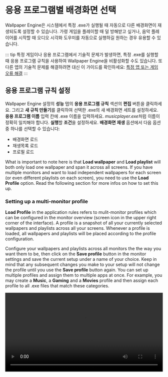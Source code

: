# 응용 프로그램별 배경화면 선택

Wallpaper Engine은 시스템에서 특정 .exe가 실행될 때 자동으로 다른 배경화면이 재생되도록 설정할 수 있습니다. 가령 게임을 플레이할 때 덜 방해받고 싶거나, 음악 플레이어를 시작할 때 오디오 시각화 도우미를 자동으로 실행하길 원하는 경우 유용할 수 있습니다.

::: tip
특정 게임이나 응용 프로그램에서 기술적 문제가 발생하면, 특정 .exe를 실행할 때 응용 프로그램 규칙을 사용하여 Wallpaper Engine을 비활성화할 수도 있습니다. 또 다른 앱의 기술적 문제를 해결하려면 대신 이 가이드를 확인하세요: [특정 앱 또는 게임 오류 해결](/functionality/applicationrules.html)
:::

## 응용 프로그램 규칙 설정

Wallpaper Engine 설정의 **성능** 탭의 **응용 프로그램 규칙** 섹션의 **편집** 버튼을 클릭하세요. 그리고 **새 규칙 만들기**를 클릭하여 선택한 .exe의 새 배경화면 세트를 설정하세요. **응용 프로그램 이름** 입력 칸에 .exe 이름을 입력하세요. *musicplayer.exe*처럼 이름이 정확히 일치해야 합니다. **실행**할 **조건**을 설정하세요. **배경화면 재생** 옵션에서 다음 옵션 중 하나를 선택할 수 있습니다:

* 배경화면 로드
* 재생목록 로드
* 프로필 로드

What is important to note here is that **Load wallpaper** and **Load playlist** will both only load one wallpaper and span it across all screens. If you have multiple monitors and want to load independent wallpapers for each screen (or even different playlists on each screen), you need to use the **Load Profile** option. Read the following section for more infos on how to set this up.

### Setting up a multi-monitor profile

**Load Profile** in the application rules refers to mulit-monitor profiles which can be configured in the monitor overview (screen icon in the upper right corner of the interface). A profile is a snapshot of all your currently selected wallpapers and playlists across all your screens. Whenever a profile is loaded, all wallpapers and playlists will be placed according to the profile configuration.

Configure your wallpapers and playlists across all monitors the the way you want them to be, then click on the **Save profile** button in the monitor settings and save the current setup under a name of your choice. Keep in mind that any subsequent changes you make to your setup will not change the profile until you use the **Save profile** button again. You can set up multiple profiles and assign them to multiple apps at once. For example, you may create a **Music**, a **Gaming** and a **Movies** profile and then assign each profile to all .exe files that match these categories.

<video width="100%" controls autplay loop>
  <source src="/videos/apprules.mp4" type="video/mp4">
  Your browser does not support the video tag.
</video>